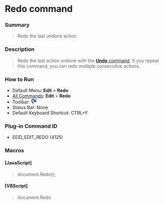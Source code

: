 # Redo command

### Summary

> Redo the last undone action.

### Description

> Redo the last action undone with the [**Undo** command](edit_undo).
> If you repeat this command, you can redo multiple consecutive actions.

### How to Run

- Default Menu: **Edit** \> **Redo**
- [All Commands](../tools/all_commands): **Edit** \> **Redo**
- Toolbar: ![](../../images/editredo.gif)
- Status Bar: None
- Default Keyboard Shortcut: CTRL+Y

### Plug-in Command ID

- EEID\_EDIT\_REDO (4125)

### Macros

#### \[JavaScript\]

> document.Redo();

#### \[VBScript\]

> document.Redo